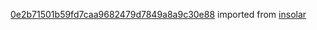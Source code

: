 [0e2b71501b59fd7caa9682479d7849a8a9c30e88](https://github.com/insolar/insolar/commit/0e2b71501b59fd7caa9682479d7849a8a9c30e88) imported from [insolar](https://github.com/insolar/insolar)

